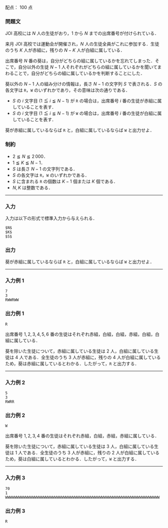 配点： $100$ 点

### 問題文

JOI 高校には $N$ 人の生徒がおり，$1$ から $N$ までの出席番号が付けられている．

来月 JOI 高校では運動会が開催され，$N$ 人の生徒全員がこれに参加する．生徒のうち $K$ 人が赤組に，残りの $N - K$ 人が白組に属している．

出席番号 $N$ 番の葵は，自分がどちらの組に属しているかを忘れてしまった．そこで，自分以外の生徒 $N - 1$ 人それぞれがどちらの組に属しているかを聞いてまわることで，自分がどちらの組に属しているかを判断することにした．

葵以外の $N-1$ 人の組み分けの情報は，長さ $N - 1$ の文字列 $S$ で表される．$S$ の各文字は `R`，`W` のいずれかであり，その意味は次の通りである．

- $S$ の $i$ 文字目 ($1 \leqq i \leqq N - 1$) が `R` の場合は，出席番号 $i$ 番の生徒が赤組に属していることを表す．
- $S$ の $i$ 文字目 ($1 \leqq i \leqq N - 1$) が `W` の場合は，出席番号 $i$ 番の生徒が白組に属していることを表す．

葵が赤組に属しているならば `R` と，白組に属しているならば `W` と出力せよ．

### 制約

- $2 \leqq N \leqq 2\,000$．
- $1 \leqq K \leqq N-1$．
- $S$ は長さ $N - 1$ の文字列である．
- $S$ の各文字は `R`，`W` のいずれかである．
- $S$ に含まれる `R` の個数は $K-1$ 個または $K$ 個である．
- $N, K$ は整数である．

---

### 入力

入力は以下の形式で標準入力から与えられる．

~~~
$N$
$K$
$S$
~~~

### 出力

葵が赤組に属しているならば `R` と，白組に属しているならば `W` と出力せよ．

---

### 入力例 1

~~~
7
3
RWWRWW
~~~

### 出力例 1

~~~
R
~~~

出席番号 $1, 2, 3, 4, 5, 6$ 番の生徒はそれぞれ赤組，白組，白組，赤組，白組，白組に属している．

葵を除いた生徒について，赤組に属している生徒は $2$ 人，白組に属している生徒は $4$ 人である．全生徒のうち $3$ 人が赤組に，残りの $4$ 人が白組に属しているため，葵は赤組に属しているとわかる．したがって，`R` と出力する．

---

### 入力例 2

~~~
5
3
RWRR
~~~

### 出力例 2

~~~
W
~~~

出席番号 $1, 2, 3, 4$ 番の生徒はそれぞれ赤組，白組，赤組，赤組に属している．

葵を除いた生徒について，赤組に属している生徒は $3$ 人，白組に属している生徒は $1$ 人である．全生徒のうち $3$ 人が赤組に，残りの $2$ 人が白組に属しているため，葵は白組に属しているとわかる．したがって，`W` と出力する．

---

### 入力例 3

~~~
70
1
WWWWWWWWWWWWWWWWWWWWWWWWWWWWWWWWWWWWWWWWWWWWWWWWWWWWWWWWWWWWWWWWWWWWW
~~~

### 出力例 3

~~~
R
~~~
